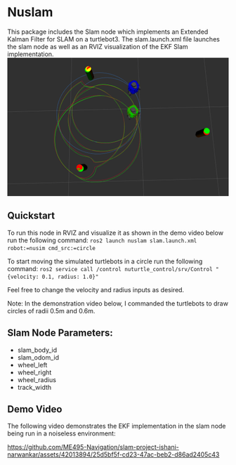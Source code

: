 # Nuslam
This package includes the Slam node which implements an Extended Kalman Filter for SLAM on a turtlebot3. The slam.launch.xml file launches the slam node as well as an RVIZ visualization of the EKF Slam implementation.
![Alt text](hw3FINAL1.png)
## Quickstart
To run this node in RVIZ and visualize it as shown in the demo video below run the following command:
```ros2 launch nuslam slam.launch.xml robot:=nusim cmd_src:=circle```

To start moving the simulated turtlebots in a circle run the following command:
```ros2 service call /control nuturtle_control/srv/Control "{velocity: 0.1, radius: 1.0}"```

Feel free to change the velocity and radius inputs as desired.

Note: In the demonstration video below, I commanded the turtlebots to draw circles of radii 0.5m and 0.6m.

## Slam Node Parameters:
- slam_body_id
- slam_odom_id
- wheel_left
- wheel_right
- wheel_radius
- track_width

## Demo Video
The following video demonstrates the EKF implementation in the slam node being run in a noiseless environment:


https://github.com/ME495-Navigation/slam-project-ishani-narwankar/assets/42013894/25d5bf5f-cd23-47ac-beb2-d86ad2405c43

